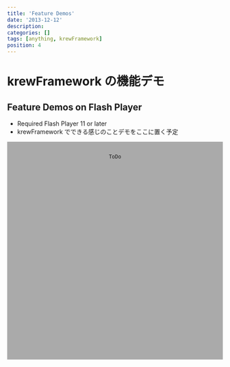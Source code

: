 ```yaml
---
title: 'Feature Demos'
date: '2013-12-12'
description:
categories: []
tags: [anything, krewFramework]
position: 4
---
```


# krewFramework の機能デモ

## Feature Demos on Flash Player

- Required Flash Player 11 or later
- krewFramework でできる感じのことデモをここに置く予定

<div style="background-color: #aaa;  padding: 1.0em;  height: 480px;">
  <div align="center">

    ToDo

  </div>
</div>

<br/><br/><br/><br/>

